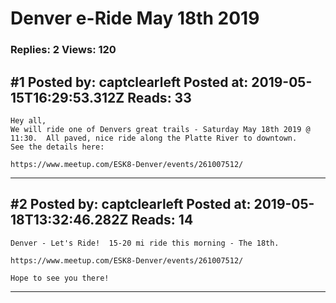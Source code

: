 # Denver e-Ride May 18th 2019

### Replies: 2 Views: 120

## \#1 Posted by: captclearleft Posted at: 2019-05-15T16:29:53.312Z Reads: 33

```
Hey all,
We will ride one of Denvers great trails - Saturday May 18th 2019 @ 11:30.  All paved, nice ride along the Platte River to downtown.  
See the details here:

https://www.meetup.com/ESK8-Denver/events/261007512/
```

---
## \#2 Posted by: captclearleft Posted at: 2019-05-18T13:32:46.282Z Reads: 14

```
Denver - Let's Ride!  15-20 mi ride this morning - The 18th.  

https://www.meetup.com/ESK8-Denver/events/261007512/

Hope to see you there!
```

---
